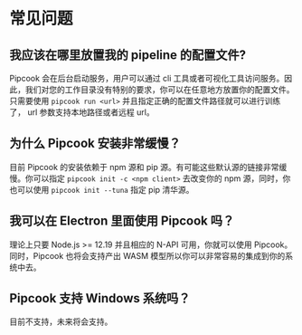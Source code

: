 # 常见问题

## 我应该在哪里放置我的 pipeline 的配置文件?
<a id="q1"></a>
Pipcook 会在后台启动服务，用户可以通过 cli 工具或者可视化工具访问服务。因此，我们对您的工作目录没有特别的要求，你可以在任意地方放置你的配置文件。只需要使用 `pipcook run <url>` 并且指定正确的配置文件路径就可以进行训练了， url 参数支持本地路径或者远程 url。

## 为什么 Pipcook 安装非常缓慢？
<a id="q2"></a>
目前 Pipcook 的安装依赖于 npm 源和 pip 源。有可能这些默认源的链接非常缓慢。你可以指定 `pipcook init -c <npm client>` 去改变你的 npm 源，同时，你也可以使用 `pipcook init --tuna` 指定 pip 清华源。

## 我可以在 Electron 里面使用 Pipcook 吗？
<a id="q3"></a>
理论上只要 Node.js >= 12.19 并且相应的 N-API 可用，你就可以使用 Pipcook。同时，Pipcook 也将会支持产出 WASM 模型所以你可以非常容易的集成到你的系统中去。

## Pipcook 支持 Windows 系统吗？
<a id="q4"></a>
目前不支持，未来将会支持。
